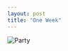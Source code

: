 ```yaml
---
layout: post
title: "One Week"
---
```


![Party](http://media.giphy.com/media/hEIuLmpW9DmGA/giphy.gif)

